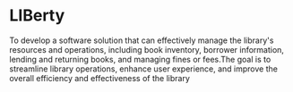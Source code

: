 # LIBerty
To develop a software solution that can effectively manage the library's resources and operations, including book inventory, borrower information, lending and returning books, and managing fines or fees.The goal is to streamline library operations, enhance user experience, and improve the overall efficiency and effectiveness of the library
